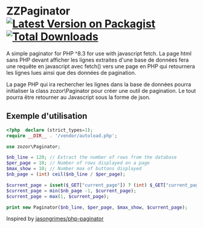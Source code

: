ZZPaginator
[![Latest Version on Packagist](https://img.shields.io/packagist/v/zozor/zzpaginator.svg?style=flat-square)](https://packagist.org/packages/zozor/zzpaginator)
[![Total Downloads](https://img.shields.io/packagist/dt/zozor/zzpaginator.svg?style=flat-square)](https://img.shields.io/packagist/dt/zozor/zzpaginator.svg)
=============


A simple paginator for PHP ^8.3 for use with javascript fetch.
La page html sans PHP devant afficher les lignes extraites d'une base de données fera une requête en javascript
avec fetch() vers une page en PHP qui retournera les lignes lues ainsi que des données de pagination.

La page PHP qui ira rechercher les lignes dans la base de données pourra initialiser la class zozor\Paginator pour
créer une outil de pagination. Le tout pourra être retourner au Javascript sous la forme de json.

## Exemple d'utilisation
```php
<?php  declare (strict_types=1);
require __DIR__ . '/vendor/autoload.php';

use zozor\Paginator;

$nb_line = 120; // Extract the number of rows from the database
$per_page = 10; // Number of rows displayed on a page
$max_show = 10; // Number max of buttons displayed
$nb_page = (int) ceil($nb_line / $per_page);

$current_page = isset($_GET["current_page"]) ? (int) $_GET["current_page"] : 1;
$current_page = min($nb_page -1, $current_page);
$current_page = max(1, $current_page);

print new Paginator($nb_line, $per_page, $max_show, $current_page);

```

Inspired by [jasongrimes/php-paginator](https://github.com/jasongrimes/php-paginator/blob/master/README.md?plain=1)


